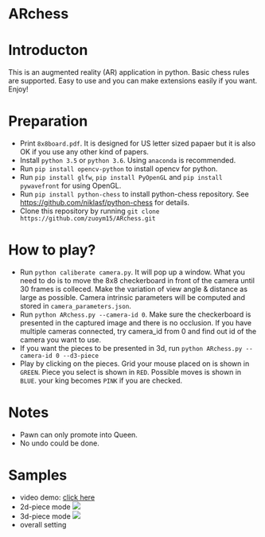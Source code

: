 # ARchess


# Introducton
This is an augmented reality (AR) application in python. Basic chess rules are supported. Easy to use and you can make extensions easily if you want. Enjoy!

# Preparation
- Print `8x8board.pdf`. It is designed for US letter sized papaer but it is also OK if you use any other kind of papers.
- Install `python 3.5` or `python 3.6`. Using `anaconda` is recommended.
- Run `pip install opencv-python` to install opencv for python.
- Run `pip install glfw`, `pip install PyOpenGL` and `pip install pywavefront` for using OpenGL.
- Run `pip install python-chess` to install python-chess repository. See https://github.com/niklasf/python-chess for details.
- Clone this repository by running `git clone https://github.com/zuoym15/ARchess.git`

# How to play?
- Run `python caliberate camera.py`. It will pop up a window. What you need to do is to move the 8x8 checkerboard in front of the camera until 30 frames is colleced. Make the variation of view angle & distance as large as possible. Camera intrinsic parameters will be computed and stored in `camera_parameters.json`.
- Run `python ARchess.py --camera-id 0`. Make sure the checkerboard is presented in the captured image and there is no occlusion. If you have multiple cameras connected, try camera_id from 0 and find out id of the camera you want to use.
- If you want the pieces to be presented in 3d, run `python ARchess.py --camera-id 0 --d3-piece`
- Play by clicking on the pieces. Grid your mouse placed on is shown in `GREEN`. Piece you select is shown in `RED`. Possible moves is shown in `BLUE`. your king becomes `PINK` if you are checked.

# Notes
- Pawn can only promote into Queen. 
- No undo could be done.

# Samples
- video demo: [click here](https://youtu.be/CRzdARkl3PQ)
- 2d-piece mode
![][sample3]
- 3d-piece mode
![][sample_3d_3]
- overall setting

[sample1]:https://github.com/zuoym15/ARchess/blob/master/samples/sample1.png
[sample2]:https://github.com/zuoym15/ARchess/blob/master/samples/sample2.png
[sample3]:https://github.com/zuoym15/ARchess/blob/master/samples/sample3.png
[sample_3d_1]:https://github.com/zuoym15/ARchess/blob/master/samples/sample_3d_1.png
[sample_3d_2]:https://github.com/zuoym15/ARchess/blob/master/samples/sample_3d_2.png
[sample_3d_3]:https://github.com/zuoym15/ARchess/blob/master/samples/sample_3d_3.png

